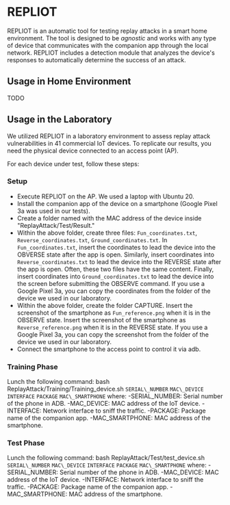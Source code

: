 # REPLIOT

REPLIOT is an automatic tool for testing replay attacks in a smart home environment. The tool is designed to be *agnostic* and works with any type of device that communicates with the companion app through the local network. REPLIOT includes a detection module that analyzes the device's responses to automatically determine the success of an attack.

## Usage in Home Environment
TODO

## Usage in the Laboratory

We utilized REPLIOT in a laboratory environment to assess replay attack vulnerabilities in 41 commercial IoT devices. To replicate our results, you need the physical device connected to an access point (AP).

For each device under test, follow these steps:

### Setup
- Execute REPLIOT on the AP. We used a laptop with Ubuntu 20.
- Install the companion app of the device on a smartphone (Google Pixel 3a was used in our tests).
- Create a folder named with the MAC address of the device inside "ReplayAttack/Test/Result."
- Within the above folder, create three files: `Fun_coordinates.txt`, `Reverse_coordinates.txt`, `Ground_coordinates.txt`. In `Fun_coordinates.txt`, insert the coordinates to lead the device into the OBVERSE state after the app is open. Similarly, insert coordinates into `Reverse_coordinates.txt` to lead the device into the REVERSE state after the app is open. Often, these two files have the same content. Finally, insert coordinates into `Ground_coordinates.txt` to lead the device into the screen before submitting the OBSERVE command. If you use a Google Pixel 3a, you can copy the coordinates from the folder of the device we used in our laboratory.
- Within the above folder, create the folder CAPTURE. Insert the screenshot of the smartphone as `Fun_reference.png` when it is in the OBSERVE state. Insert the screenshot of the smartphone as `Reverse_reference.png` when it is in the REVERSE state. If you use a Google Pixel 3a, you can copy the screenshot from the folder of the device we used in our laboratory.
- Connect the smartphone to the access point to control it via adb.

### Training Phase

Lunch the following command: bash ReplayAttack/Training/Training_device.sh `SERIAL\_NUMBER` `MAC\_DEVICE` `INTERFACE` `PACKAGE` `MAC\_SMARTPHONE`
where:
  -SERIAL_NUMBER: Serial number of the phone in ADB.
  -MAC_DEVICE: MAC address of the IoT device.
  -INTERFACE: Network interface to sniff the traffic.
  -PACKAGE: Package name of the companion app.
  -MAC_SMARTPHONE: MAC address of the smartphone.

### Test Phase

Lunch the following command: bash ReplayAttack/Test/test_device.sh `SERIAL\_NUMBER` `MAC\_DEVICE` `INTERFACE` `PACKAGE` `MAC\_SMARTPHONE`
where:
  -SERIAL_NUMBER: Serial number of the phone in ADB.
  -MAC_DEVICE: MAC address of the IoT device.
  -INTERFACE: Network interface to sniff the traffic.
  -PACKAGE: Package name of the companion app.
  -MAC_SMARTPHONE: MAC address of the smartphone.

